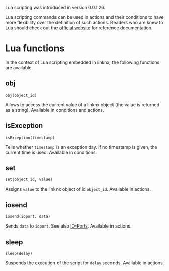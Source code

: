 Lua scripting was introduced in version 0.0.1.26.

Lua scripting commands can be used in actions and their conditions to have more flexibility over the definition of such actions.
Readers who are knew to Lua should check out the [official website](https://www.lua.org) for reference documentation.

# Lua functions

In the context of Lua scripting embedded in linknx, the following functions are available.

## obj

`obj(object_id)`

Allows to access the current value of a linknx object (the value is returned as a string). Available in conditions and actions.

## isException

`isException(timestamp)`

Tells whether `timestamp` is an exception day. If no timestamp is given, the current time is used. Available in conditions.

## set

`set(object_id, value)`

Assigns `value` to the linknx object of id `object_id`. Available in actions.

## iosend

`iosend(ioport, data)`

Sends `data` to `ioport`. See also [IO-Ports](io-ports). Available in actions.

## sleep

`sleep(delay)`

Suspends the execution of the script for `delay` seconds. Available in actions.
